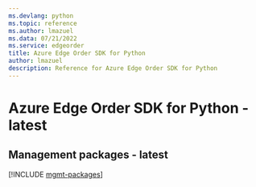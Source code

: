 ```yaml
---
ms.devlang: python
ms.topic: reference
ms.author: lmazuel
ms.data: 07/21/2022
ms.service: edgeorder
title: Azure Edge Order SDK for Python
author: lmazuel
description: Reference for Azure Edge Order SDK for Python
---
```

# Azure Edge Order SDK for Python - latest

## Management packages - latest
[!INCLUDE [mgmt-packages](edge-order-mgmt-index.md)]
